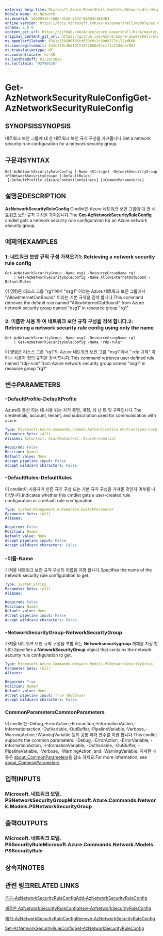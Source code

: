 ```yaml
---
external help file: Microsoft.Azure.PowerShell.Cmdlets.Network.dll-Help.xml
Module Name: Az.Network
ms.assetid: 5A0D9326-3A8A-4156-8372-EBA93C1BB4E4
online version: https://docs.microsoft.com/en-us/powershell/module/az.network/get-aznetworksecurityruleconfig
schema: 2.0.0
content_git_url: https://github.com/Azure/azure-powershell/blob/master/src/Network/Network/help/Get-AzNetworkSecurityRuleConfig.md
original_content_git_url: https://github.com/Azure/azure-powershell/blob/master/src/Network/Network/help/Get-AzNetworkSecurityRuleConfig.md
ms.openlocfilehash: f861c1589d6f35c9650f0c20800b577e1724d66b
ms.sourcegitcommit: 4d2c178cd6df9151877b08d54c1f4a228dbec9d1
ms.translationtype: MT
ms.contentlocale: ko-KR
ms.lasthandoff: 01/29/2020
ms.locfileid: "93700536"
---
```

# <span data-ttu-id="d8010-101">Get-AzNetworkSecurityRuleConfig</span><span class="sxs-lookup"><span data-stu-id="d8010-101">Get-AzNetworkSecurityRuleConfig</span></span>

## <span data-ttu-id="d8010-102">SYNOPSIS</span><span class="sxs-lookup"><span data-stu-id="d8010-102">SYNOPSIS</span></span>
<span data-ttu-id="d8010-103">네트워크 보안 그룹에 대 한 네트워크 보안 규칙 구성을 가져옵니다.</span><span class="sxs-lookup"><span data-stu-id="d8010-103">Get a network security rule configuration for a network security group.</span></span>

## <span data-ttu-id="d8010-104">구문과</span><span class="sxs-lookup"><span data-stu-id="d8010-104">SYNTAX</span></span>

```
Get-AzNetworkSecurityRuleConfig [-Name <String>] -NetworkSecurityGroup <PSNetworkSecurityGroup> [-DefaultRules]
 [-DefaultProfile <IAzureContextContainer>] [<CommonParameters>]
```

## <span data-ttu-id="d8010-105">설명은</span><span class="sxs-lookup"><span data-stu-id="d8010-105">DESCRIPTION</span></span>
<span data-ttu-id="d8010-106">**AzNetworkSecurityRuleConfig** Cmdlet은 Azure 네트워크 보안 그룹에 대 한 네트워크 보안 규칙 구성을 가져옵니다.</span><span class="sxs-lookup"><span data-stu-id="d8010-106">The **Get-AzNetworkSecurityRuleConfig** cmdlet gets a network security rule configuration for an Azure network security group.</span></span>

## <span data-ttu-id="d8010-107">예제의</span><span class="sxs-lookup"><span data-stu-id="d8010-107">EXAMPLES</span></span>

### <span data-ttu-id="d8010-108">1: 네트워크 보안 규칙 구성 가져오기</span><span class="sxs-lookup"><span data-stu-id="d8010-108">1: Retrieving a network security rule config</span></span>
```
Get-AzNetworkSecurityGroup -Name nsg1 -ResourceGroupName rg1 
    | Get-AzNetworkSecurityRuleConfig -Name AllowInternetOutBound -DefaultRules
```

<span data-ttu-id="d8010-109">이 명령은 리소스 그룹 "rg1"에서 "nsg1" 이라는 Azure 네트워크 보안 그룹에서 "AllowInternetOutBound" 이라는 기본 규칙을 검색 합니다.</span><span class="sxs-lookup"><span data-stu-id="d8010-109">This command retrieves the default rule named "AllowInternetOutBound" from Azure network security group named "nsg1" in resource group "rg1"</span></span>

### <span data-ttu-id="d8010-110">2: 이름만 사용 하 여 네트워크 보안 규칙 구성을 검색 합니다.</span><span class="sxs-lookup"><span data-stu-id="d8010-110">2: Retrieving a network security rule config using only the name</span></span>
```
Get-AzNetworkSecurityGroup -Name nsg1 -ResourceGroupName rg1 
    | Get-AzNetworkSecurityRuleConfig -Name "rdp-rule"
```

<span data-ttu-id="d8010-111">이 명령은 리소스 그룹 "rg1"의 Azure 네트워크 보안 그룹 "nsg1"에서 ".rdp 규칙" 이라는 사용자 정의 규칙을 검색 합니다.</span><span class="sxs-lookup"><span data-stu-id="d8010-111">This command retrieves user defined rule named "rdp-rule" from Azure network security group named "nsg1" in resource group "rg1"</span></span>

## <span data-ttu-id="d8010-112">변수</span><span class="sxs-lookup"><span data-stu-id="d8010-112">PARAMETERS</span></span>

### <span data-ttu-id="d8010-113">-DefaultProfile</span><span class="sxs-lookup"><span data-stu-id="d8010-113">-DefaultProfile</span></span>
<span data-ttu-id="d8010-114">Azure와 통신 하는 데 사용 되는 자격 증명, 계정, 테 넌 트 및 구독입니다.</span><span class="sxs-lookup"><span data-stu-id="d8010-114">The credentials, account, tenant, and subscription used for communication with azure.</span></span>

```yaml
Type: Microsoft.Azure.Commands.Common.Authentication.Abstractions.Core.IAzureContextContainer
Parameter Sets: (All)
Aliases: AzContext, AzureRmContext, AzureCredential

Required: False
Position: Named
Default value: None
Accept pipeline input: False
Accept wildcard characters: False
```

### <span data-ttu-id="d8010-115">-DefaultRules</span><span class="sxs-lookup"><span data-stu-id="d8010-115">-DefaultRules</span></span>
<span data-ttu-id="d8010-116">이 cmdlet이 사용자가 만든 규칙 구성 또는 기본 규칙 구성을 가져올 것인지 여부를 나타냅니다.</span><span class="sxs-lookup"><span data-stu-id="d8010-116">Indicates whether this cmdlet gets a user-created rule configuration or a default rule configuration.</span></span>

```yaml
Type: System.Management.Automation.SwitchParameter
Parameter Sets: (All)
Aliases:

Required: False
Position: Named
Default value: None
Accept pipeline input: False
Accept wildcard characters: False
```

### <span data-ttu-id="d8010-117">-이름</span><span class="sxs-lookup"><span data-stu-id="d8010-117">-Name</span></span>
<span data-ttu-id="d8010-118">가져올 네트워크 보안 규칙 구성의 이름을 지정 합니다.</span><span class="sxs-lookup"><span data-stu-id="d8010-118">Specifies the name of the network security rule configuration to get.</span></span>

```yaml
Type: System.String
Parameter Sets: (All)
Aliases:

Required: False
Position: Named
Default value: None
Accept pipeline input: False
Accept wildcard characters: False
```

### <span data-ttu-id="d8010-119">-NetworkSecurityGroup</span><span class="sxs-lookup"><span data-stu-id="d8010-119">-NetworkSecurityGroup</span></span>
<span data-ttu-id="d8010-120">가져올 네트워크 보안 규칙 구성을 포함 하는 **Networksecuritygroup** 개체를 지정 합니다.</span><span class="sxs-lookup"><span data-stu-id="d8010-120">Specifies a **NetworkSecurityGroup** object that contains the network security rule configuration to get.</span></span>

```yaml
Type: Microsoft.Azure.Commands.Network.Models.PSNetworkSecurityGroup
Parameter Sets: (All)
Aliases:

Required: True
Position: Named
Default value: None
Accept pipeline input: True (ByValue)
Accept wildcard characters: False
```

### <span data-ttu-id="d8010-121">CommonParameters</span><span class="sxs-lookup"><span data-stu-id="d8010-121">CommonParameters</span></span>
<span data-ttu-id="d8010-122">이 cmdlet은-Debug,-ErrorAction,-Erroraction,-InformationAction,-Informationaction,-OutVariable,-OutBuffer,-PipelineVariable,-Verbose,-WarningAction,-WarningVariable 등의 공통 매개 변수를 지원 합니다.</span><span class="sxs-lookup"><span data-stu-id="d8010-122">This cmdlet supports the common parameters: -Debug, -ErrorAction, -ErrorVariable, -InformationAction, -InformationVariable, -OutVariable, -OutBuffer, -PipelineVariable, -Verbose, -WarningAction, and -WarningVariable.</span></span> <span data-ttu-id="d8010-123">자세한 내용은 [about_CommonParameters](https://go.microsoft.com/fwlink/?LinkID=113216)을 참조 하세요.</span><span class="sxs-lookup"><span data-stu-id="d8010-123">For more information, see [about_CommonParameters](https://go.microsoft.com/fwlink/?LinkID=113216).</span></span>

## <span data-ttu-id="d8010-124">입력</span><span class="sxs-lookup"><span data-stu-id="d8010-124">INPUTS</span></span>

### <span data-ttu-id="d8010-125">Microsoft. 네트워크 모델. PSNetworkSecurityGroup</span><span class="sxs-lookup"><span data-stu-id="d8010-125">Microsoft.Azure.Commands.Network.Models.PSNetworkSecurityGroup</span></span>

## <span data-ttu-id="d8010-126">출력</span><span class="sxs-lookup"><span data-stu-id="d8010-126">OUTPUTS</span></span>

### <span data-ttu-id="d8010-127">Microsoft. 네트워크 모델. PSSecurityRule</span><span class="sxs-lookup"><span data-stu-id="d8010-127">Microsoft.Azure.Commands.Network.Models.PSSecurityRule</span></span>

## <span data-ttu-id="d8010-128">상속자</span><span class="sxs-lookup"><span data-stu-id="d8010-128">NOTES</span></span>

## <span data-ttu-id="d8010-129">관련 링크</span><span class="sxs-lookup"><span data-stu-id="d8010-129">RELATED LINKS</span></span>

[<span data-ttu-id="d8010-130">추가-AzNetworkSecurityRuleConfig</span><span class="sxs-lookup"><span data-stu-id="d8010-130">Add-AzNetworkSecurityRuleConfig</span></span>](./Add-AzNetworkSecurityRuleConfig.md)

[<span data-ttu-id="d8010-131">새로운 AzNetworkSecurityRuleConfig</span><span class="sxs-lookup"><span data-stu-id="d8010-131">New-AzNetworkSecurityRuleConfig</span></span>](./New-AzNetworkSecurityRuleConfig.md)

[<span data-ttu-id="d8010-132">제거-AzNetworkSecurityRuleConfig</span><span class="sxs-lookup"><span data-stu-id="d8010-132">Remove-AzNetworkSecurityRuleConfig</span></span>](./Remove-AzNetworkSecurityRuleConfig.md)

[<span data-ttu-id="d8010-133">Set-AzNetworkSecurityRuleConfig</span><span class="sxs-lookup"><span data-stu-id="d8010-133">Set-AzNetworkSecurityRuleConfig</span></span>](./Set-AzNetworkSecurityRuleConfig.md)


